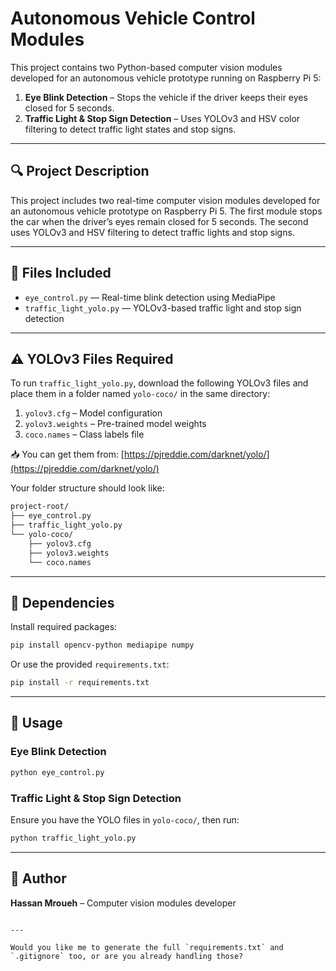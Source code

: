 # Autonomous Vehicle Control Modules

This project contains two Python-based computer vision modules developed for an autonomous vehicle prototype running on Raspberry Pi 5:

1. **Eye Blink Detection** – Stops the vehicle if the driver keeps their eyes closed for 5 seconds.  
2. **Traffic Light & Stop Sign Detection** – Uses YOLOv3 and HSV color filtering to detect traffic light states and stop signs.

---

## 🔍 Project Description

This project includes two real-time computer vision modules developed for an autonomous vehicle prototype on Raspberry Pi 5. The first module stops the car when the driver’s eyes remain closed for 5 seconds. The second uses YOLOv3 and HSV filtering to detect traffic lights and stop signs.

---

## 📁 Files Included

- `eye_control.py` — Real-time blink detection using MediaPipe
- `traffic_light_yolo.py` — YOLOv3-based traffic light and stop sign detection

---

## ⚠️ YOLOv3 Files Required

To run `traffic_light_yolo.py`, download the following YOLOv3 files and place them in a folder named `yolo-coco/` in the same directory:

1. `yolov3.cfg` – Model configuration  
2. `yolov3.weights` – Pre-trained model weights  
3. `coco.names` – Class labels file  

📥 You can get them from: [https://pjreddie.com/darknet/yolo/](https://pjreddie.com/darknet/yolo/)

Your folder structure should look like:

```bash
project-root/
├── eye_control.py
├── traffic_light_yolo.py
└── yolo-coco/
    ├── yolov3.cfg
    ├── yolov3.weights
    └── coco.names
````

---

## 🧩 Dependencies

Install required packages:

```bash
pip install opencv-python mediapipe numpy
```

Or use the provided `requirements.txt`:

```bash
pip install -r requirements.txt
```

---

## 🚀 Usage

### Eye Blink Detection

```bash
python eye_control.py
```

### Traffic Light & Stop Sign Detection

Ensure you have the YOLO files in `yolo-coco/`, then run:

```bash
python traffic_light_yolo.py
```

---

## 👤 Author

**Hassan Mroueh** – Computer vision modules developer

```

---

Would you like me to generate the full `requirements.txt` and `.gitignore` too, or are you already handling those?
```
